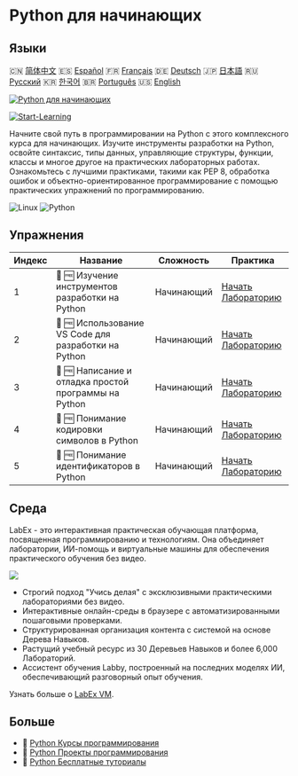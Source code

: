 # Python для начинающих

## Языки

🇨🇳 [简体中文](README_zh.md) 🇪🇸 [Español](README_es.md) 🇫🇷 [Français](README_fr.md) 🇩🇪 [Deutsch](README_de.md) 🇯🇵 [日本語](README_ja.md) 🇷🇺 [Русский](README_ru.md) 🇰🇷 [한국어](README_ko.md) 🇧🇷 [Português](README_pt.md) 🇺🇸 [English](README.md) 

[![Python для начинающих](https://cover-creator.labex.io/python-for-beginners.png?lang=ru)](https://labex.io/ru/courses/python-for-beginners)

[![Start-Learning](https://img.shields.io/badge/Start-Learning-whitesmoke?style=for-the-badge)](https://labex.io/ru/courses/python-for-beginners)

Начните свой путь в программировании на Python с этого комплексного курса для начинающих. Изучите инструменты разработки на Python, освойте синтаксис, типы данных, управляющие структуры, функции, классы и многое другое на практических лабораторных работах. Ознакомьтесь с лучшими практиками, такими как PEP 8, обработка ошибок и объектно-ориентированное программирование с помощью практических упражнений по программированию.

![Linux](https://img.shields.io/badge/Linux-whitesmoke?style=for-the-badge&logo=linux)
![Python](https://img.shields.io/badge/Python-whitesmoke?style=for-the-badge&logo=python)


## Упражнения

|   Индекс | Название                                              | Сложность   | Практика                                                                                                                             |
|----------|-------------------------------------------------------|-------------|--------------------------------------------------------------------------------------------------------------------------------------|
|        1 | 📖 🆓 Изучение инструментов разработки на Python      | Начинающий  | <a target='_blank' href='https://labex.io/ru/tutorials/python-explore-python-development-tools-585762'>Начать Лабораторию</a>        |
|        2 | 📖 🆓 Использование VS Code для разработки на Python  | Начинающий  | <a target='_blank' href='https://labex.io/ru/tutorials/python-use-vs-code-for-python-development-585783'>Начать Лабораторию</a>      |
|        3 | 📖 🆓 Написание и отладка простой программы на Python | Начинающий  | <a target='_blank' href='https://labex.io/ru/tutorials/python-write-and-debug-a-simple-python-program-585786'>Начать Лабораторию</a> |
|        4 | 📖 🆓 Понимание кодировки символов в Python           | Начинающий  | <a target='_blank' href='https://labex.io/ru/tutorials/python-understand-character-encoding-in-python-585770'>Начать Лабораторию</a> |
|        5 | 📖 🆓 Понимание идентификаторов в Python              | Начинающий  | <a target='_blank' href='https://labex.io/ru/tutorials/python-understand-identifiers-in-python-585776'>Начать Лабораторию</a>        |

## Среда

LabEx - это интерактивная практическая обучающая платформа, посвященная программированию и технологиям. Она объединяет лаборатории, ИИ-помощь и виртуальные машины для обеспечения практического обучения без видео.

![](https://tutorial-screenshot.getvm.io/images/vm-1725247253.png)

- Строгий подход "Учись делая" с эксклюзивными практическими лабораториями без видео.
- Интерактивные онлайн-среды в браузере с автоматизированными пошаговыми проверками.
- Структурированная организация контента с системой на основе Дерева Навыков.
- Растущий учебный ресурс из 30 Деревьев Навыков и более 6,000 Лабораторий.
- Ассистент обучения Labby, построенный на последних моделях ИИ, обеспечивающий разговорный опыт обучения.

Узнать больше о [LabEx VM](https://support.labex.io/using-labex/virtual-machine).

## Больше

- 🔗 [Python Курсы программирования](https://github.com/labex-labs/awesome-programming-courses)
- 🔗 [Python Проекты программирования](https://github.com/labex-labs/awesome-programming-projects)
- 🔗 [Python Бесплатные туториалы](https://github.com/labex-labs/python-free-tutorials)

